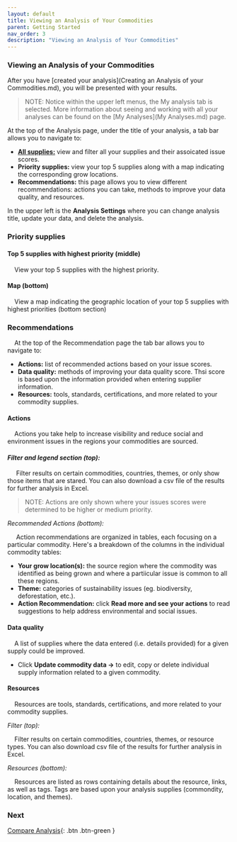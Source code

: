 ```yaml
---
layout: default
title: Viewing an Analysis of Your Commodities
parent: Getting Started
nav_order: 3
description: "Viewing an Analysis of Your Commodities"
---
```



### Viewing an Analysis of your Commodities
After you have [created your analysis](Creating an Analysis of your Commodities.md), you will be presented with your results. 

>NOTE: Notice within the upper left menus, the My analysis tab is selected. More information about seeing and working with all your analyses can be found on the [My Analyses](My Analyses.md) page. 

At the top of the Analysis page, under the title of your analysis, a tab bar allows you to navigate to:  

- [**All supplies:**]("ViewingAllSupplies.md") view and filter all your supplies and their assoicated issue scores.
- **Priority supplies:** view your top 5 supplies along with a map indicating the corresponding grow locations. 
- **Recommendations:** this page allows you to view different recommendations: actions you can take, methods to improve your data quality, and resources. 

In the upper left is the **Analysis Settings** where you can change analysis title, update your data, and delete the analysis. 

### **Priority supplies** 

#### Top 5 supplies with highest priority (middle)
&nbsp;&nbsp;&nbsp;&nbsp;View your top 5 supplies with the highest priority. 


#### Map (bottom) 
&nbsp;&nbsp;&nbsp;&nbsp;View a map indicating the geographic location of your top 5 supplies with highest priorities (bottom section)


### **Recommendations** 
&nbsp;&nbsp;&nbsp;&nbsp;At the top of the Recommendation page the tab bar allows you to navigate to: 
- **Actions:** list of recommended actions based on your issue scores. 
- **Data quality:** methods of improving your data quality score. Thsi score is based upon the information provided when entering supplier information. 
- **Resources:** tools, standards, certifications, and more related to your commodity supplies. 

#### Actions
&nbsp;&nbsp;&nbsp;&nbsp;Actions you take help to increase visibility and reduce social and environment issues in the regions your commodities are sourced. 

#### *Filter and legend section (top):*

&nbsp;&nbsp;&nbsp;&nbsp; Filter results on certain commodities, countries, themes, or only show those items that are stared. You can also download a csv file of the results for further analysis in Excel. 

>NOTE: Actions are only shown where your issues scores were determined to be higher or medium priority. 


*Recommended Actions (bottom):*

&nbsp;&nbsp;&nbsp;&nbsp; Action recommendations are organized in tables, each focusing on a particular commodity. Here's a breakdown of the columns in the individual commodity tables:

- **Your grow location(s):** the source region where the commodity was identified as being grown and where a partiicular issue is common to all these regions. 
- **Theme:** categories of sustainability issues (eg. biodiversity, deforestation, etc.).
- **Action Recommendation:** click **Read more and see your actions** to read suggestions to help address environmental and social issues. 



#### Data quality

&nbsp;&nbsp;&nbsp;&nbsp;A list of supplies where the data entered (i.e. details provided) for a given supply could be improved. 

- Click **Update commodity data ->** to edit, copy or delete individual supply information related to a given commodity. 



#### Resources

&nbsp;&nbsp;&nbsp;&nbsp;Resources are tools, standards, certifications, and more related to your commodity supplies. 

*Filter (top):*

&nbsp;&nbsp;&nbsp;&nbsp;Filter results on certain commodities, countries, themes, or resource types. You can also download csv file of the results for further analysis in Excel. 


*Resources (bottom):*

&nbsp;&nbsp;&nbsp;&nbsp;Resources are listed as rows containing details about the resource, links, as well as tags. Tags are based upon your analysis supplies (commondity, location, and themes). 

### Next
[Compare Analysis](../advanced_features/ComparingCommodityMapAnalyses.md){: .btn .btn-green }
  

